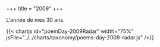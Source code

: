 +++
title = "2009"
+++

L'année de mes 30 ans.

{{< chartjs id="poemDay-2009Radar" width="75%" jsFile="../../charts/taxonomy/poems-day-2009-radar.js" />}}